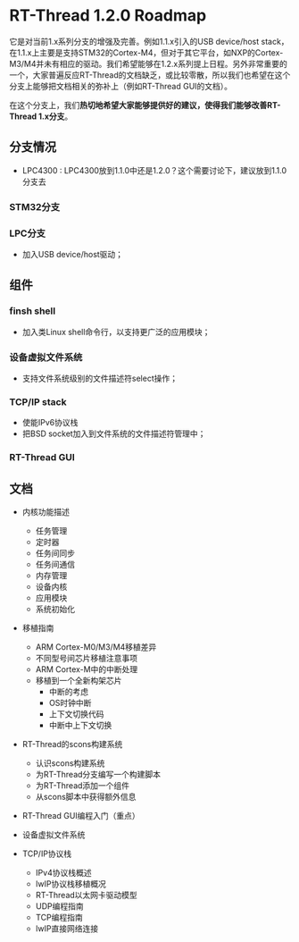# RT-Thread 1.2.0 Roadmap #
它是对当前1.x系列分支的增强及完善。例如1.1.x引入的USB device/host stack，在1.1.x上主要是支持STM32的Cortex-M4，但对于其它平台，如NXP的Cortex-M3/M4并未有相应的驱动。我们希望能够在1.2.x系列提上日程。另外非常重要的一个，大家普遍反应RT-Thread的文档缺乏，或比较零散，所以我们也希望在这个分支上能够把文档相关的弥补上（例如RT-Thread GUI的文档）。

在这个分支上，我们**热切地希望大家能够提供好的建议，使得我们能够改善RT-Thread 1.x分支**。

## 分支情况 ##
- LPC4300 : LPC4300放到1.1.0中还是1.2.0？这个需要讨论下，建议放到1.1.0分支去

### STM32分支 ###

### LPC分支 ###
- 加入USB device/host驱动；

## 组件 ##

### finsh shell ###
- 加入类Linux shell命令行，以支持更广泛的应用模块；

### 设备虚拟文件系统 ###
- 支持文件系统级别的文件描述符select操作；

### TCP/IP stack ###
- 使能IPv6协议栈
- 把BSD socket加入到文件系统的文件描述符管理中；

### RT-Thread GUI ###

## 文档 ##

- 内核功能描述
  - 任务管理
  - 定时器
  - 任务间同步
  - 任务间通信
  - 内存管理
  - 设备内核
  - 应用模块
  - 系统初始化

- 移植指南
  - ARM Cortex-M0/M3/M4移植差异
  - 不同型号间芯片移植注意事项
  - ARM Cortex-M中的中断处理
  - 移植到一个全新构架芯片
    - 中断的考虑
    - OS时钟中断
    - 上下文切换代码
    - 中断中上下文切换

- RT-Thread的scons构建系统
  - 认识scons构建系统
  - 为RT-Thread分支编写一个构建脚本
  - 为RT-Thread添加一个组件
  - 从scons脚本中获得额外信息

- RT-Thread GUI编程入门（重点）

- 设备虚拟文件系统

- TCP/IP协议栈
  - IPv4协议栈概述
  - lwIP协议栈移植概况
  - RT-Thread以太网卡驱动模型
  - UDP编程指南
  - TCP编程指南
  - lwIP直接网络连接